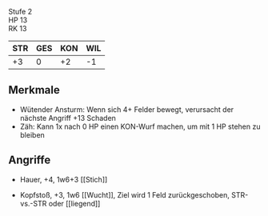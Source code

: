 
Stufe 2  
HP 13  
RK 13

|STR|GES|KON|WIL|
|---|---|---|---|
|+3|0|+2|-1|

## Merkmale

- Wütender Ansturm: Wenn sich 4+ Felder bewegt, verursacht der nächste Angriff +13 Schaden
- Zäh: Kann 1x nach 0 HP einen KON-Wurf machen, um mit 1 HP stehen zu bleiben

## Angriffe

- Hauer, +4, 1w6+3 [[Stich]]
    
- Kopfstoß, +3, 1w6 [[Wucht]], Ziel wird 1 Feld zurückgeschoben, STR-vs.-STR oder [[liegend]]